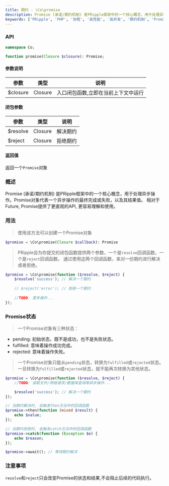 ```yaml
---
title: 期约 - \Co\promise
description: Promise (承诺/期约机制) 是PRipple框架中的一个核心概念，用于处理异步操作。Promise对象代表一个异步操作的最终完成或失败，以及其结果值。相对于Future, Promise提供了更直观的API, 更容易理解和使用。
keywords: ['PRipple', 'PHP', '协程', '高性能', '高并发', '期约机制', 'Promise','承诺机制']
---
```


### API

```php
namespace Co;

function promise(Closure $closure): Promise;
```

#### 参数说明

| 参数       | 类型      | 说明                 |
|----------|---------|--------------------|
| $closure | Closure | 入口闭包函数,立即在当前上下文中运行 |

#### 闭包参数

| 参数       | 类型      | 说明   |
|----------|---------|------|
| $resolve | Closure | 解决期约 |
| $reject  | Closure | 拒绝期约 |

#### 返回值

返回一个`Promise`对象

### 概述

Promise (承诺/期约机制) 是PRipple框架中的一个核心概念，用于处理异步操作。Promise对象代表一个异步操作的最终完成或失败，以及其结果值。
相对于Future, Promise提供了更直观的API, 更容易理解和使用。

### 用法

> 使用该方法可以创建一个Promise对象

```php
$promise = \Co\promise(Closure $callback): Promise
```

> PRipple会为你提交的闭包函数提供两个参数，一个是`resolve`回调函数，一个是`reject`回调函数。
> 通过使用这两个回调函数，来对一份期约进行解决或者拒绝。

```php
$promise = \Co\promise(function ($resolve, $reject) {
    $resolve('success'); // 解决一个期约
    
    // $reject('error'); // 拒绝一个期约
    
    //TODO: 更多操作...
});
```

### Promise状态

> 一个Promise对象有三种状态：

- pending: 初始状态，既不是成功，也不是失败状态。
- fulfilled: 意味着操作成功完成。
- rejected: 意味着操作失败。

> 一个Promise对象只能从`pending`状态，转换为`fulfilled`或`rejected`状态。
> 一旦转换为`fulfilled`或`rejected`状态，就不能再次转换为其他状态。

```php
$promise = \Co\promise(function ($resolve, $reject) {
    //TODO: 读取文件/网络请求/数据库查询等异步操作...

    $resolve('success'); // 解决一个期约
});

// 当期约解决时, 会触发then方法中的回调函数
$promise->then(function (mixed $result) {
    echo $value;
});

// 当期约拒绝时, 会触发catch方法中的回调函数
$promise->catch(function (Exception $e) {
    echo $reason;
});

$promise->await(); // 等待期约解决
```

### 注意事项

`resolve`和`reject`只会改变Promise的状态和结果,不会阻止后续的代码执行。
